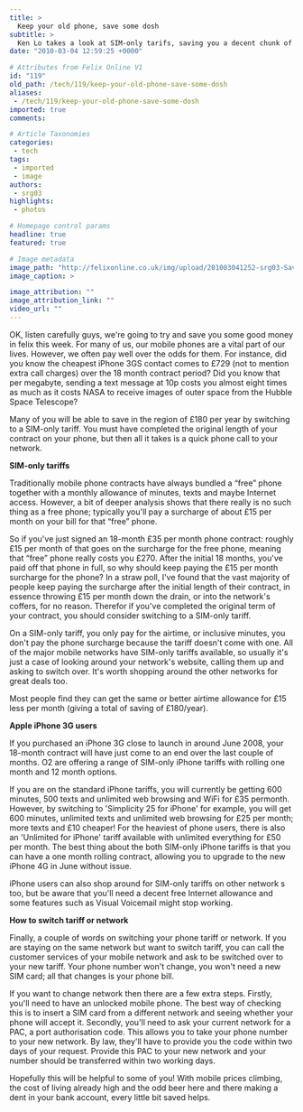 ```yaml
---
title: >
  Keep your old phone, save some dosh
subtitle: >
  Ken Lo takes a look at SIM-only tarifs, saving you a decent chunk of change on your phone bill
date: "2010-03-04 12:59:25 +0000"

# Attributes from Felix Online V1
id: "119"
old_path: /tech/119/keep-your-old-phone-save-some-dosh
aliases:
 - /tech/119/keep-your-old-phone-save-some-dosh
imported: true
comments:

# Article Taxonomies
categories:
 - tech
tags:
 - imported
 - image
authors:
 - srg03
highlights:
 - photos

# Homepage control params
headline: true
featured: true

# Image metadata
image_path: "http://felixonline.co.uk/img/upload/201003041252-srg03-Savings.jpg"
image_caption: >

image_attribution: ""
image_attribution_link: ""
video_url: ""
---
```


OK, listen carefully guys, we're going to try and save you some good money in felix this week. For many of us, our mobile phones are a vital part of our lives. However, we often pay well over the odds for them. For instance, did you know the cheapest iPhone 3GS contact comes to £729 (not to mention extra call charges) over the 18 month contract period? Did you know that per megabyte, sending a text message at 10p costs you almost eight times as much as it costs NASA to receive images of outer space from the Hubble Space Telescope?

Many of you will be able to save in the region of £180 per year by switching to a SIM-only tariff. You must have completed the original length of your contract on your phone, but then all it takes is a quick phone call to your network.

__SIM-only tariffs__

Traditionally mobile phone contracts have always bundled a “free” phone together with a monthly allowance of minutes, texts and maybe Internet access. However, a bit of deeper analysis shows that there really is no such thing as a free phone; typically you'll pay a surcharge of about £15 per month on your bill for that “free” phone.

So if you've just signed an 18-month £35 per month phone contract: roughly £15 per month of that goes on the surcharge for the free phone, meaning that “free” phone really costs you £270. After the initial 18 months, you've paid off that phone in full, so why should keep paying the £15 per month surcharge for the phone? In a straw poll, I've found that the vast majority of people keep paying the surcharge after the initial length of their contract, in essence throwing £15 per month down the drain, or into the network's coffers, for no reason. Therefor if you've completed the original term of your contract, you should consider switching to a SIM-only tariff.

On a SIM-only tariff, you only pay for the airtime, or inclusive minutes, you don't pay the phone surcharge because the tariff doesn't come with one. All of the major mobile networks have SIM-only tariffs available, so usually it's just a case of looking around your network's website, calling them up and asking to switch over. It's worth shopping around the other networks for great deals too.

Most people find they can get the same or better airtime allowance for £15 less per month (giving a total of saving of £180/year).

__Apple iPhone 3G users__

If you purchased an iPhone 3G close to launch in around June 2008, your 18-month contract will have just come to an end over the last couple of months. O2 are offering a range of SIM-only iPhone tariffs with rolling one month and 12 month options.

If you are on the standard iPhone tariffs, you will currently be getting 600 minutes, 500 texts and unlimited web browsing and WiFi for £35 permonth. However, by switching to 'Simplicity 25 for iPhone' for example, you will get 600 minutes, unlimited texts and unlimited web browsing for £25 per month; more texts and £10 cheaper! For the heaviest of phone users, there is also an 'Unlimited for iPhone' tariff available with unlimited everything for £50 per month. The best thing about the both SIM-only iPhone tariffs is that you can have a one month rolling contract, allowing you to upgrade to the new iPhone 4G in June without issue.

iPhone users can also shop around for SIM-only tariffs on other network s too, but be aware that you'll need a decent free Internet allowance and some features such as Visual Voicemail might stop working.

__How to switch tariff or network__

Finally, a couple of words on switching your phone tariff or network. If you are staying on the same network but want to switch tariff, you can call the customer services of your mobile network and ask to be switched over to your new tariff. Your phone number won't change, you won't need a new SIM card; all that changes is your phone bill.

If you want to change network then there are a few extra steps. Firstly, you'll need to have an unlocked mobile phone. The best way of checking this is to insert a SIM card from a different network and seeing whether your phone will accept it. Secondly, you'll need to ask your current network for a PAC, a port authorisation code. This allows you to take your phone number to your new network. By law, they'll have to provide you the code within two days of your request. Provide this PAC to your new network and your number should be transferred within two working days.

Hopefully this will be helpful to some of you! With mobile prices climbing, the cost of living already high and the odd beer here and there making a dent in your bank account, every little bit saved helps.
